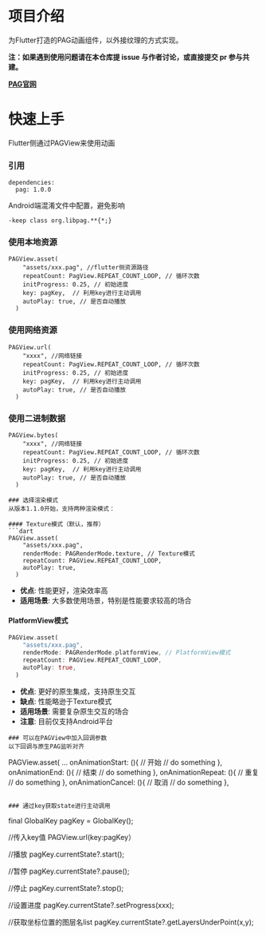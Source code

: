 # 项目介绍
为Flutter打造的PAG动画组件，以外接纹理的方式实现。

**注：如果遇到使用问题请在本仓库提 issue 与作者讨论，或直接提交 pr 参与共建。**

[**PAG官网**](https://pag.art/)

# 快速上手
Flutter侧通过PAGView来使用动画

### 引用
```
dependencies:
  pag: 1.0.0
```

Android端混淆文件中配置，避免影响
```
-keep class org.libpag.**{*;}
```

### 使用本地资源
```
PAGView.asset(
    "assets/xxx.pag", //flutter侧资源路径
    repeatCount: PagView.REPEAT_COUNT_LOOP, // 循环次数
    initProgress: 0.25, // 初始进度
    key: pagKey,  // 利用key进行主动调用
    autoPlay: true, // 是否自动播放
  )
```
### 使用网络资源
```
PAGView.url(
    "xxxx", //网络链接
    repeatCount: PagView.REPEAT_COUNT_LOOP, // 循环次数
    initProgress: 0.25, // 初始进度
    key: pagKey,  // 利用key进行主动调用
    autoPlay: true, // 是否自动播放
  )
```
### 使用二进制数据
```
PAGView.bytes(
    "xxxx", //网络链接
    repeatCount: PagView.REPEAT_COUNT_LOOP, // 循环次数
    initProgress: 0.25, // 初始进度
    key: pagKey,  // 利用key进行主动调用
    autoPlay: true, // 是否自动播放
  )

### 选择渲染模式
从版本1.1.0开始，支持两种渲染模式：

#### Texture模式（默认，推荐）
```dart
PAGView.asset(
    "assets/xxx.pag",
    renderMode: PAGRenderMode.texture, // Texture模式
    repeatCount: PAGView.REPEAT_COUNT_LOOP,
    autoPlay: true,
  )
```
- **优点**: 性能更好，渲染效率高
- **适用场景**: 大多数使用场景，特别是性能要求较高的场合

#### PlatformView模式
```dart
PAGView.asset(
    "assets/xxx.pag", 
    renderMode: PAGRenderMode.platformView, // PlatformView模式
    repeatCount: PAGView.REPEAT_COUNT_LOOP,
    autoPlay: true,
  )
```
- **优点**: 更好的原生集成，支持原生交互
- **缺点**: 性能略逊于Texture模式
- **适用场景**: 需要复杂原生交互的场合
- **注意**: 目前仅支持Android平台
```
### 可以在PAGView中加入回调参数
以下回调与原生PAG监听对齐
```
PAGView.asset(
    ...
    onAnimationStart: (){  // 开始
      // do something
    },
    onAnimationEnd: (){   // 结束
      // do something
    },
    onAnimationRepeat: (){ // 重复
      // do something
    },
    onAnimationCancel: (){ // 取消
      // do something
    },
```

### 通过key获取state进行主动调用
```
  final GlobalKey<PAGViewState> pagKey = GlobalKey<PAGViewState>();
  
  //传入key值
  PAGView.url(key:pagKey）
  
  //播放
  pagKey.currentState?.start();
  
  //暂停
  pagKey.currentState?.pause();  
  
  //停止
  pagKey.currentState?.stop();  
  
  //设置进度
  pagKey.currentState?.setProgress(xxx);
  
  //获取坐标位置的图层名list
  pagKey.currentState?.getLayersUnderPoint(x,y);
```
